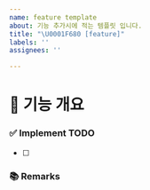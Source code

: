 ```yaml
---
name: feature template
about: 기능 추가시에 적는 템플릿 입니다.
title: "\U0001F680 [feature]"
labels: ''
assignees: ''

---
```


# 🤖 기능 개요
<!-- 이슈에 할당된 기능이 무엇인지 간략하게 한 줄로 적습니다 -->

### ✅ Implement TODO
<!-- 이슈에 할당된 TODO를 나름대로 항목화하여 적습니다 (PR할 때에는 모두 체크되어야함) -->
- [ ] 

### 📚 Remarks
<!-- 기능 개발에 있어 비고사항이 있었다면 적기 -->
